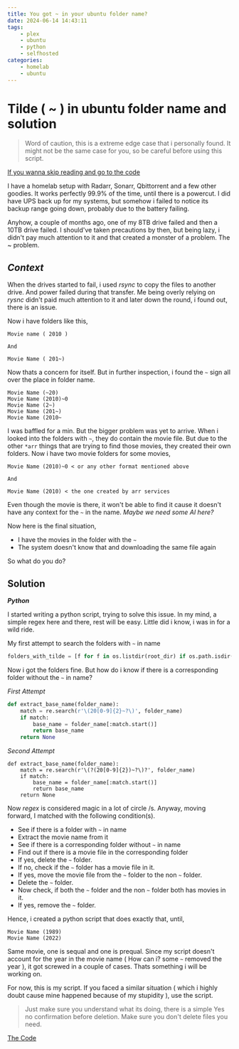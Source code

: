 ```yaml
---
title: You got ~ in your ubuntu folder name?
date: 2024-06-14 14:43:11
tags:
    - plex
    - ubuntu
    - python
    - selfhosted
categories: 
    - homelab 
    - ubuntu
---
```


# Tilde ( ~ ) in ubuntu folder name and solution

> Word of caution, this is a extreme edge case that i personally found. It might not be the same case for you, so be careful before using this script. 

[ If you wanna skip reading and go to the code ](https://github.com/oritromax/tilde-solver)

I have a homelab setup with Radarr, Sonarr, Qbittorrent and a few other goodies. It works perfectly 99.9% of the time, until there is a powercut. I did have UPS back up for my systems, but somehow i failed to notice its backup range going down, probably due to the battery failing. 

Anyhow, a couple of months ago, one of my 8TB drive failed and then a 10TB drive failed. I should've taken precautions by then, but being lazy, i didn't pay much attention to it and that created a monster of a problem. The ~ problem. 

## ***Context***

When the drives started to fail, i used _rsync_ to copy the files to another drive. And power failed during that transfer. Me being overly relying on _rysnc_ didn't paid much attention to it and later down the round, i found out, there is an issue. 

Now i have folders like this, 

```
Movie name ( 2010 )

And 

Movie Name ( 201~)
```

Now thats a concern for itself. But in further inspection, i found the `~` sign all over the place in folder name. 

```
Movie Name (~20)
Movie Name (2010)~0
Movie Name (2~)
Movie Name (201~)
Movie Name (2010~
```

I was baffled for a min. But the bigger problem was yet to arrive. When i looked into the folders with `~`, they do contain the movie file. But due to the other `*arr` things that are trying to find those movies, they created their own folders. Now i have two movie folders for some movies,

```
Movie Name (2010)~0 < or any other format mentioned above 

And 

Movie Name (2010) < the one created by arr services
```

Even though the movie is there, it won't be able to find it cause it doesn't have any context for the `~` in the name. _Maybe we need some AI here?_

Now here is the final situation,

- I have the movies in the folder with the `~`
- The system doesn't know that and downloading the same file again

So what do you do? 

## Solution

***Python***

I started writing a python script, trying to solve this issue. In my mind, a simple regex here and there, rest will be easy. Little did i know, i was in for a wild ride. 

My first attempt to search the folders with `~` in name 

```python
folders_with_tilde = [f for f in os.listdir(root_dir) if os.path.isdir(os.path.join(root_dir, f)) and '~' in f]
```

Now i got the folders fine. But how do i know if there is a corresponding folder without the `~` in name? 

*First Attempt*
```python
def extract_base_name(folder_name):
    match = re.search(r'\(20[0-9]{2}~?\)', folder_name)
    if match:
        base_name = folder_name[:match.start()]
        return base_name
    return None
```
*Second Attempt*
```
def extract_base_name(folder_name):
    match = re.search(r'\(?(20[0-9]{2})~?\)?', folder_name)
    if match:
        base_name = folder_name[:match.start()]
        return base_name
    return None
```

Now _regex_ is considered magic in a lot of circle /s. Anyway, moving forward, I matched with the following condition(s).


- See if there is a folder with `~` in name 
- Extract the movie name from it 
- See if there is a corresponding folder without `~` in name
- Find out if there is a movie file in the corresponding folder 
- If yes, delete the `~` folder.
- If no, check if the `~` folder has a movie file in it. 
- If yes, move the movie file from the `~` folder to the non `~` folder. 
- Delete the `~` folder. 
- Now check, if both the `~` folder and the non `~` folder both has movies in it. 
- If yes, remove the `~` folder. 

Hence, i created a python script that does exactly that, until, 

```
Movie Name (1989)
Movie Name (2022)
```
Same movie, one is sequal and one is prequal. Since my script doesn't account for the year in the movie name ( How can i? some `~` removed the year ), it got screwed in a couple of cases. Thats something i will be working on. 

For now, this is my script. If you faced a similar situation ( which i highly doubt cause mine happened because of my stupidity ), use the script. 

> Just make sure you understand what its doing, there is a simple Yes no confirmation before deletion. Make sure you don't delete files you need. 

[The Code](https://github.com/oritromax/tilde-solver)